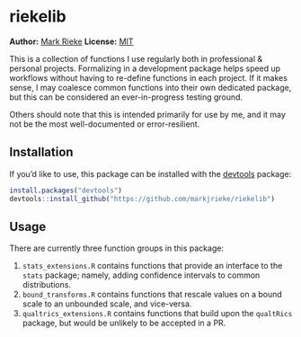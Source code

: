 
# riekelib

**Author:** [Mark Rieke](https://www.thedatadiary.net/about/)
**License:**
[MIT](https://github.com/markjrieke/riekelib/blob/master/LICENSE.md)

This is a collection of functions I use regularly both in professional &
personal projects. Formalizing in a development package helps speed up
workflows without having to re-define functions in each project. If it
makes sense, I may coalesce common functions into their own dedicated
package, but this can be considered an ever-in-progress testing ground.

Others should note that this is intended primarily for use by me, and it
may not be the most well-documented or error-resilient.

## Installation

If you’d like to use, this package can be installed with the
[devtools](https://www.r-project.org/nosvn/pandoc/devtools.html)
package:

``` r
install.packages("devtools")
devtools::install_github("https://github.com/markjrieke/riekelib")
```

## Usage

There are currently three function groups in this package:

1.  `stats_extensions.R` contains functions that provide an interface to
    the `stats` package; namely, adding confidence intervals to common
    distributions.
2.  `bound_transforms.R` contains functions that rescale values on a
    bound scale to an unbounded scale, and vice-versa.
3.  `qualtrics_extensions.R` contains functions that build upon the
    `qualtRics` package, but would be unlikely to be accepted in a PR.
